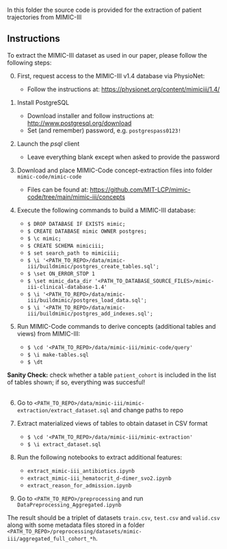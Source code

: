 In this folder the source code is provided for the extraction of patient trajectories from MIMIC-III

## Instructions
To extract the MIMIC-III dataset as used in our paper, please follow the following steps:

0. First, request access to the MIMIC-III v1.4 database via PhysioNet: 
    - Follow the instructions at: https://physionet.org/content/mimiciii/1.4/

1. Install PostgreSQL 
    -  Download installer and follow instructions at: http://www.postgresql.org/download
    -  Set (and remember) password, e.g. `postgrespass0123!`

2. Launch the *psql* client
    - Leave everything blank except when asked to provide the password
    
3. Download and place MIMIC-Code concept-extraction files into folder `mimic-code/mimic-code`
    - Files can be found at: https://github.com/MIT-LCP/mimic-code/tree/main/mimic-iii/concepts

4. Execute the following commands to build a MIMIC-III database:
   - `$ DROP DATABASE IF EXISTS mimic;`
   - `$ CREATE DATABASE mimic OWNER postgres;`
   - `$ \c mimic;`
   - `$ CREATE SCHEMA mimiciii;`
   - `$ set search_path to mimiciii;`
   - `$ \i '<PATH_TO_REPO>/data/mimic-iii/buildmimic/postgres_create_tables.sql';`
   - `$ \set ON_ERROR_STOP 1`
   - `$ \set mimic_data_dir '<PATH_TO_DATABASE_SOURCE_FILES>/mimic-iii-clinical-database-1.4'`
   - `$ \i '<PATH_TO_REPO>/data/mimic-iii/buildmimic/postgres_load_data.sql';`
   - `$ \i '<PATH_TO_REPO>/data/mimic-iii/buildmimic/postgres_add_indexes.sql';`

5. Run MIMIC-Code commands to derive concepts (additional tables and views) from MIMIC-III:
   - `$ \cd '<PATH_TO_REPO>/data/mimic-iii/mimic-code/query'`
   - `$ \i make-tables.sql`
   - `$ \dt`

**Sanity Check:** check whether a table `patient_cohort` is included in the list of tables shown; if so, everything was succesful!
<br>
<br>

6. Go to `<PATH_TO_REPO>/data/mimic-iii/mimic-extraction/extract_dataset.sql` and change paths to repo

7. Extract materialized views of tables to obtain dataset in CSV format
   - `$ \cd '<PATH_TO_REPO>/data/mimic-iii/mimic-extraction'`
   - `$ \i extract_dataset.sql`

8. Run the following notebooks to extract additional features:
   - `extract_mimic-iii_antibiotics.ipynb`
   - `extract_mimic-iii_hematocrit_d-dimer_svo2.ipynb`
   - `extract_reason_for_admission.ipynb`
   
9. Go to `<PATH_TO_REPO>/preprocessing` and run `DataPreprocessing_Aggregated.ipynb`

The result should be a triplet of datasets `train.csv`, `test.csv` and `valid.csv` along with some metadata files stored in a folder `<PATH_TO_REPO>/preprocessing/datasets/mimic-iii/aggregated_full_cohort_*h`.
    
    
